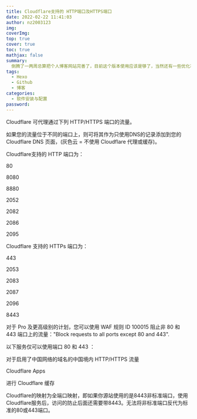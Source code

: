 ```yaml
---
title: Cloudflare支持的 HTTP端口及HTTPS端口
date: 2022-02-22 11:41:03
author: nz2003123
img: 
coverImg: 
top: true
cover: true
toc: true
mathjax: false
summary: 
  倒腾了一两周总算把个人博客网站完善了，目前这个版本使用应该是够了，当然还有一些优化项和功能增加后续在慢慢更新，为了回馈开源，今天准备把我自己修改完善的`blog`网站源代码开源。这不是生成后的网页文件，是您可以直接使用的源码，您只需要把博客相关信息换成您自己的就可以部署了。
tags:
  - Hexo
  - Github
  - 博客
categories:
  - 软件安装与配置
password:
---
```


Cloudflare 可代理通过下列 HTTP/HTTPS 端口的流量。

如果您的流量位于不同的端口上，则可将其作为只使用DNS的记录添加到您的 Cloudflare DNS 页面，(灰色云 = 不使用 Cloudflare 代理或缓存)。

Cloudflare支持的 HTTP 端口为：

80

8080

8880

2052

2082

2086

2095

Cloudflare 支持的 HTTPs 端口为：

443

2053

2083

2087

2096

8443

对于 Pro 及更高级别的计划，您可以使用 WAF 规则 ID 100015 阻止非 80 和 443 端口上的流量："Block requests to all ports except 80 and 443".

以下服务仅可以使用端口 80 和 443 ：

对于启用了中国网络的域名的中国境内 HTTP/HTTPS 流量

Cloudflare Apps

进行 Cloudflare 缓存

Cloudflare的映射为全端口映射，即如果你源站使用的是8443非标准端口，使用Cloudflare服务后，访问的防止后面还需要带8443。无法将非标准端口反代为标准的80或443端口。
